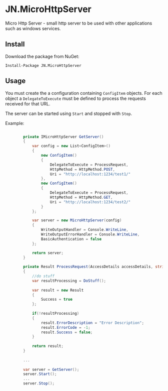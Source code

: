 # JN.MicroHttpServer
Micro Http Server - small http server to be used with other applications such as windows services.

## Install
Download the package from NuGet:

`Install-Package JN.MicroHttpServer`

## Usage
You must create the a configuration containing `ConfigItem` objects. For each object a `DelegateToExecute` must be defined to process the requests received for that URL.

The server can be started using `Start` and stopped  with `Stop`.

Example:

```csharp

        private IMicroHttpServer GetServer()
        {
            var config = new List<ConfigItem>()
            {
                new ConfigItem()
                {
                    DelegateToExecute = ProcessRequest,
                    HttpMethod = HttpMethod.POST,
                    Uri = "http://localhost:1234/test1/"
                },
                new ConfigItem()
                {
                    DelegateToExecute = ProcessRequest,
                    HttpMethod = HttpMethod.GET,
                    Uri = "http://localhost:1234/test2/"
                }
            };

            var server = new MicroHttpServer(config)
            {
                WriteOutputHandler = Console.WriteLine,
                WriteOutputErrorHandler = Console.WriteLine,
                BasicAuthentication = false
            };

            return server;
        }
		
        private Result ProcessRequest(AccessDetails accessDetails, string content, NameValueCollection queryString)
        {
            //do stuff
            var resultProcessing = DoStuff();
			
            var result = new Result
            {
                Success = true
            };
			
            if(!resultProcessing)
            {
                result.ErrorDescription = "Error Description";
                result.ErrorCode = -1;
                result.Success = false;
            }
			
            return result;
        }
		
        ...
        
        var server = GetServer();
        server.Start();
        ...
        server.Stop();
```


